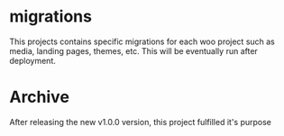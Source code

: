 # migrations
This projects contains specific migrations for each woo project such as media, landing pages, themes, etc. This will be eventually run after deployment.

# Archive
After releasing the new v1.0.0 version, this project fulfilled it's purpose
